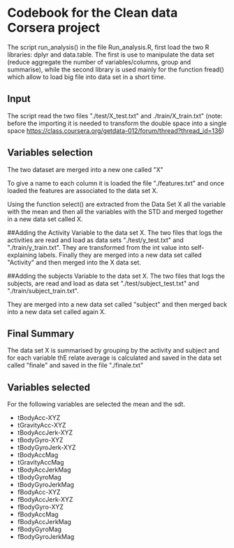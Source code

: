 # Codebook for the Clean data Corsera project 

The script run_analysis() in the file Run_analysis.R, first load the two R libraries:
dplyr and data.table.
The first is use to manipulate the data set
(reduce aggregate the number of variables/columns, group and summarise), 
while the second library is used mainly for the function fread() which allow to load
big file into data set in a short time.

## Input 
The script read the two files "./test/X_test.txt" and ./train/X_train.txt"
(note: before the importing it is needed to transform the double space into a single space 
https://class.coursera.org/getdata-012/forum/thread?thread_id=136)

## Variables selection 
The two dataset are merged into a new one called "X"

To give a name to each column it is loaded the file "./features.txt"
and once loaded the features are associated to the data set X.

Using the function select() are extracted from the Data Set X all the variable with the mean
and then all the variables with the STD and merged together in a new data set called X. 
 
##Adding the Activity Variable to the data set X.
The two files that logs the activities are read and load as data sets "./test/y_test.txt" and "./train/y_train.txt".
They are transformed from the int value into self-explaining labels.
Finally  they are merged into a new data set called "Activity" and then merged into the X data set.

##Adding the subjects Variable to the data set X.
The two files that logs the subjects, are read and load as data set "./test/subject_test.txt" and "./train/subject_train.txt".

They are merged into a new data set called "subject" and then merged back into a new data set called again X.

## Final Summary 
The data set X is summarised by grouping by the activity and subject and for each variable thE relate average is calculated and saved in the data set called "finale" and saved in the file "./finale.txt" 

## Variables selected 
For the following variables are selected the mean and the sdt. 
* tBodyAcc-XYZ
* tGravityAcc-XYZ
* tBodyAccJerk-XYZ
* tBodyGyro-XYZ
* tBodyGyroJerk-XYZ
* tBodyAccMag
* tGravityAccMag
* tBodyAccJerkMag
* tBodyGyroMag
* tBodyGyroJerkMag
* fBodyAcc-XYZ
* fBodyAccJerk-XYZ
* fBodyGyro-XYZ
* fBodyAccMag
* fBodyAccJerkMag
* fBodyGyroMag
* fBodyGyroJerkMag
